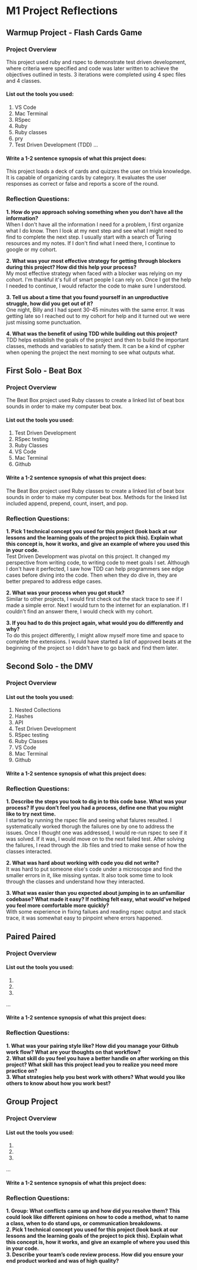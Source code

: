 # M1 Project Reflections

## Warmup Project - Flash Cards Game

### Project Overview
This project used ruby and rspec to demonstrate test driven development, where criteria were specified and code was later written to achieve the objectives outlined in tests. 3 iterations were completed using 4 spec files and 4 classes. 

#### List out the tools you used:
1. VS Code
2. Mac Terminal
3. RSpec
4. Ruby
5. Ruby classes
6. pry
7. Test Driven Development (TDD)
...

#### Write a 1-2 sentence synopsis of what this project does:

This project loads a deck of cards and quizzes the user on trivia knowledge. It is capable of organizing cards by category. It evaluates the user responses as correct or false and reports a score of the round. 

### Reflection Questions: 
**1. How do you approach solving something when you don’t have all the information?**<br />
When I don't have all the information I need for a problem, I first organize what I do know. Then I look at my next step and see what I might need to find to complete the next step. I usually start with a search of Turing resources and my notes. If I don't find what I need there, I continue to google or my cohort. 

**2. What was your most effective strategy for getting through blockers during this project? How did this help your process?**<br />
My most effective strategy when faced with a blocker was relying on my cohort. I'm thankful it's full of smart people I can rely on. Once I got the help I needed to continue, I would refactor the code to make sure I understood. 

**3. Tell us about a time that you found yourself in an unproductive struggle, how did you get out of it?**<br />
One night, Billy and I had spent 30-45 minutes with the same error. It was getting late so I reached out to my cohort for help and it turned out we were just missing some punctuation. 

**4. What was the benefit of using TDD while building out this project?**<br />
TDD helps establish the goals of the project and then to build the important classes, methods and variables to satisfy them. It can be a kind of cypher when opening the project the next morning to see what outputs what. 


## First Solo - Beat Box

### Project Overview
The Beat Box project used Ruby classes to create a linked list of beat box sounds in order to make my computer beat box. 

#### List out the tools you used:
1. Test Driven Development
2. RSpec testing
3. Ruby Classes
4. VS Code
5. Mac Terminal
6. Github

#### Write a 1-2 sentence synopsis of what this project does:
The Beat Box project used Ruby classes to create a linked list of beat box sounds in order to make my computer beat box. 
Methods for the linked list included append, prepend, count, insert, and pop. 

### Reflection Questions: 
**1. Pick 1 technical concept you used for this project (look back at our lessons and the learning goals of the project to pick this). Explain what this concept is, how it works, and give an example of where you used this in your code.**<br />
Test Driven Development was pivotal on this project. It changed my perspective from writing code, to writing code to meet goals I set. Although I don't have it perfected, I saw how TDD can help programmers see edge cases before diving into the code. Then when they do dive in, they are better prepared to address edge cases.

**2. What was your process when you got stuck?**<br /> 
Similar to other projects, I would first check out the stack trace to see if I made a simple error. Next I would turn to the internet for an explanation. If I couldn't find an answer there, I would check with my cohort. 


**3. If you had to do this project again, what would you do differently and why?**<br />
To do this project differently, I might allow myself more time and space to complete the extensions. I would have started a list of approved beats at the beginning of the project so I didn't have to go back and find them later. 

## Second Solo - the DMV

### Project Overview

#### List out the tools you used:
1. Nested Collections
2. Hashes
3. API
4. Test Driven Development
5. RSpec testing
6. Ruby Classes
7. VS Code
8. Mac Terminal
9. Github

#### Write a 1-2 sentence synopsis of what this project does:

### Reflection Questions: 
**1. Describe the steps you took to dig in to this code base. What was your process? If you don’t feel you had a process, define one that you might like to try next time.**<br />
I started by running the rspec file and seeing what falures resulted. I systematically worked thorugh the failures one by one to address the issues. Once I thought one was addressed, I would re-run rspec to see if it was solved. If it was, I would move on to the next failed test. After solving the failures, I read through the .lib files and tried to make sense of how the classes interacted. 

**2. What was hard about working with code you did not write?**<br />
It was hard to put someone else's code under a microscope and find the smaller errors in it, like missing syntax. It also took some time to look through the classes and understand how they interacted.  

**3. What was easier than you expected about jumping in to an unfamiliar codebase? What made it easy? If nothing felt easy, what would’ve helped you feel more comfortable more quickly?**<br />
With some experience in fixing failues and reading rspec output and stack trace, it was somewhat easy to pinpoint where errors happened. 


## Paired Paired

### Project Overview

#### List out the tools you used:
1.
2.
3.
...

#### Write a 1-2 sentence synopsis of what this project does:

### Reflection Questions: 
**1. What was your pairing style like? How did you manage your Github work flow? What are your thoughts on that workflow?**<br />
**2. What skill do you feel you have a better handle on after working on this project? What skill has this project lead you to realize you need more practice on?**<br />
**3. What strategies help you best work with others? What would you like others to know about how you work best?**<br />

## Group Project

### Project Overview

#### List out the tools you used:
1.
2.
3.
...

#### Write a 1-2 sentence synopsis of what this project does:

### Reflection Questions: 
**1. Group: What conflicts came up and how did you resolve them?  This could look like different opinions on how to code a method, what to name a class, when to do stand ups, or communication breakdowns.**<br />
**2. Pick 1 technical concept you used for this project (look back at our lessons and the learning goals of the project to pick this). Explain what this concept is, how it works, and give an example of where you used this in your code.**<br />
**3. Describe your team’s code review process. How did you ensure your end product worked and was of high quality?**<br />
